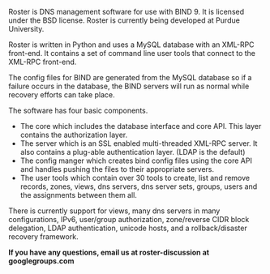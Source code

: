 Roster is DNS management software for use with BIND 9. It is licensed under the BSD license. Roster is currently being developed at Purdue University.

Roster is written in Python and uses a MySQL database with an XML-RPC front-end. It contains a set of command line user tools that connect to the XML-RPC front-end.

The config files for BIND are generated from the MySQL database so if a failure occurs in the database, the BIND servers will run as normal while recovery efforts can take place.

The software has four basic components.
  * The core which includes the database interface and core API. This layer contains the authorization layer.
  * The server which is an SSL enabled multi-threaded XML-RPC server. It also contains a plug-able authentication layer. (LDAP is the default)
  * The config manger which creates bind config files using the core API and handles pushing the files to their appropriate servers.
  * The user tools which contain over 30 tools to create, list and remove records, zones, views, dns servers, dns server sets, groups, users and the assignments between them all.

There is currently support for views, many dns servers in many configurations, IPv6, user/group authorization, zone/reverse CIDR block delegation, LDAP authentication, unicode hosts, and a rollback/disaster recovery framework.

**If you have any questions, email us at roster-discussion at googlegroups.com**